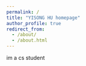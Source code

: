 ```yaml
---
permalink: /
title: "YISONG HU homepage"
author_profile: true
redirect_from: 
  - /about/
  - /about.html
---
```


im a cs student
